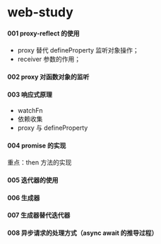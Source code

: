 # web-study

#### 001 proxy-reflect 的使用

- proxy 替代 defineProperty 监听对象操作；
- receiver 参数的作用；

#### 002 proxy 对函数对象的监听

#### 003 响应式原理

- watchFn
- 依赖收集
- proxy 与 defineProperty

#### 004 promise 的实现

重点：then 方法的实现

#### 005 迭代器的使用

#### 006 生成器

#### 007 生成器替代迭代器

#### 008 异步请求的处理方式（async await 的推导过程）
